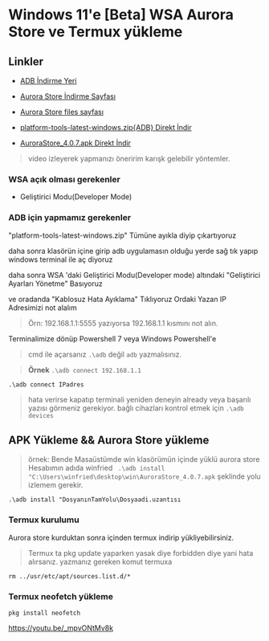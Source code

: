 # Windows 11'e [Beta] WSA Aurora Store ve Termux yükleme

## Linkler

- [ADB İndirme Yeri](https://developer.android.com/studio/releases/platform-tools)
- [Aurora Store İndirme Sayfası](https://auroraoss.com/download/)
- [Aurora Store files sayfası](https://files.auroraoss.com/AuroraStore/Stable/)


- [platform-tools-latest-windows.zip{ADB} Direkt İndir](https://dl.google.com/android/repository/platform-tools-latest-windows.zip)
- [AuroraStore_4.0.7.apk Direkt İndir](https://files.auroraoss.com/AuroraStore/Stable/AuroraStore_4.0.7.apk)
> video izleyerek yapmanızı öneririm karışk gelebilir yöntemler.

### WSA açık olması gerekenler
 - Geliştirici Modu(Developer Mode)

### ADB için yapmamız gerekenler
"platform-tools-latest-windows.zip"  Tümüne ayıkla diyip çıkartıyoruz 

daha sonra klasörün içine girip adb uygulamasın olduğu yerde sağ tık yapıp windows terminal ile aç diyoruz

daha sonra WSA 'daki Geliştirici Modu(Developer mode) altındaki "Geliştirici Ayarları Yönetme" Basıyoruz 

ve oradanda "Kablosuz Hata Ayıklama" Tıklıyoruz Ordaki Yazan IP Adresimizi not alalım
> Örn: 192.168.1.1:5555 yazıyorsa 192.168.1.1 kısmını not alın.

Terminalimize dönüp Powershell 7 veya Windows Powershell'e
> cmd ile açarsanız `.\adb` değil `adb` yazmalısınız.

> **Örnek** `.\adb connect 192.168.1.1`
```
.\adb connect IPadres
```
> hata verirse kapatıp terminali yeniden deneyin already veya başarılı yazısı görmeniz gerekiyor. bağlı cihazları kontrol etmek için `.\adb devices`

## APK Yükleme && Aurora Store yükleme
> örnek: Bende Masaüstümde win klasörümün içinde yüklü aurora store Hesabımın adıda winfried ` .\adb install "C:\Users\winfried\desktop\win\AuroraStore_4.0.7.apk` şeklinde yolu izlemem gerekir.
```
.\adb install "DosyanınTamYolu\Dosyaadi.uzantısı
```

### Termux kurulumu

Aurora store kurduktan sonra içinden termux indirip yükliyebilirsiniz.

> Termux ta pkg update yaparken yasak diye forbidden diye yani hata alırsanız. yazmanız gereken komut termuxa
```
rm ../usr/etc/apt/sources.list.d/*
```

### Termux neofetch yükleme

```
pkg install neofetch
```
https://youtu.be/_mpvONtMv8k
